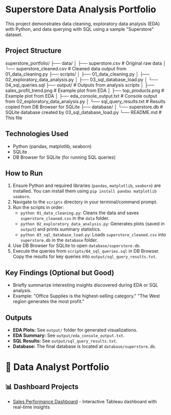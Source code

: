 # Superstore Data Analysis Portfolio

This project demonstrates data cleaning, exploratory data analysis (EDA) with Python, and data querying with SQL using a sample "Superstore" dataset.

## Project Structure

superstore_portfolio/
├── data/
│ ├── superstore.csv # Original raw data
│ └── superstore_cleaned.csv # Cleaned data output from 01_data_cleaning.py
├── scripts/
│ ├── 01_data_cleaning.py
│ ├── 02_exploratory_data_analysis.py
│ ├── 03_sql_database_load.py
│ └── 04_sql_queries.sql
├── output/ # Outputs from analysis scripts
│ ├── sales_profit_trend.png # Example plot from EDA
│ ├── top_products.png # Example plot from EDA
│ ├── eda_console_output.txt # Console output from 02_exploratory_data_analysis.py
│ └── sql_query_results.txt # Results copied from DB Browser for SQLite
├── database/
│ └── superstore.db # SQLite database created by 03_sql_database_load.py
└── README.md # This file


## Technologies Used

*   Python (pandas, matplotlib, seaborn)
*   SQLite
*   DB Browser for SQLite (for running SQL queries)

## How to Run

1.  Ensure Python and required libraries (`pandas`, `matplotlib`, `seaborn`) are installed. You can install them using `pip install pandas matplotlib seaborn`.
2.  Navigate to the `scripts` directory in your terminal/command prompt.
3.  Run the scripts in order:
    *   `python 01_data_cleaning.py`: Cleans the data and saves `superstore_cleaned.csv` in the `data` folder.
    *   `python 02_exploratory_data_analysis.py`: Generates plots (saved in `output`) and prints summary statistics.
    *   `python 03_sql_database_load.py`: Loads `superstore_cleaned.csv` into `superstore.db` in the `database` folder.
4.  Use DB Browser for SQLite to open `database/superstore.db`.
5.  Execute the queries from `scripts/04_sql_queries.sql` in DB Browser. Copy the results for key queries into `output/sql_query_results.txt`.

## Key Findings (Optional but Good)

*   Briefly summarize interesting insights discovered during EDA or SQL analysis.
*   Example: "Office Supplies is the highest-selling category." "The West region generates the most profit."

## Outputs

*   **EDA Plots:** See `output/` folder for generated visualizations.
*   **EDA Summary:** See `output/eda_console_output.txt`.
*   **SQL Results:** See `output/sql_query_results.txt`.
*   **Database:** The final database is located at `database/superstore.db`.

# 🌟 Data Analyst Portfolio

## 📊 Dashboard Projects
- [Sales Performance Dashboard](dashboard_design.md) - Interactive Tableau dashboard with real-time insights
